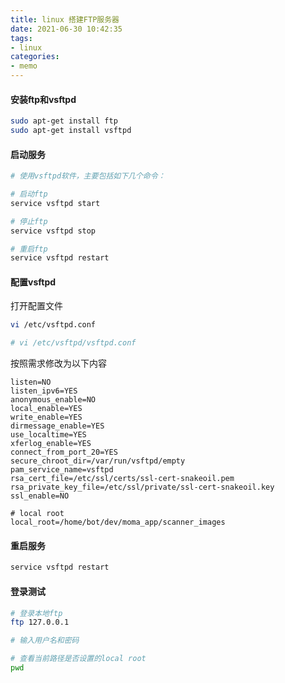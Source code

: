```yaml
---
title: linux 搭建FTP服务器
date: 2021-06-30 10:42:35
tags:
- linux
categories:
- memo
---
```




#### 安装ftp和vsftpd

```bash
sudo apt-get install ftp
sudo apt-get install vsftpd
```





#### 启动服务

```bash
# 使用vsftpd软件，主要包括如下几个命令：

# 启动ftp
service vsftpd start

# 停止ftp
service vsftpd stop

# 重启ftp
service vsftpd restart
```





#### 配置vsftpd

打开配置文件

```bash
vi /etc/vsftpd.conf

# vi /etc/vsftpd/vsftpd.conf
```

按照需求修改为以下内容

```
listen=NO
listen_ipv6=YES
anonymous_enable=NO
local_enable=YES
write_enable=YES
dirmessage_enable=YES
use_localtime=YES
xferlog_enable=YES
connect_from_port_20=YES
secure_chroot_dir=/var/run/vsftpd/empty
pam_service_name=vsftpd
rsa_cert_file=/etc/ssl/certs/ssl-cert-snakeoil.pem
rsa_private_key_file=/etc/ssl/private/ssl-cert-snakeoil.key
ssl_enable=NO

# local root
local_root=/home/bot/dev/moma_app/scanner_images
```





#### 重启服务

```bash
service vsftpd restart
```





#### 登录测试

```bash
# 登录本地ftp
ftp 127.0.0.1

# 输入用户名和密码

# 查看当前路径是否设置的local root
pwd
```

